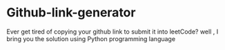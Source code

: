 # Github-link-generator
Ever get tired of copying your github link to submit it into leetCode? well , I bring you the solution using Python programming language  
